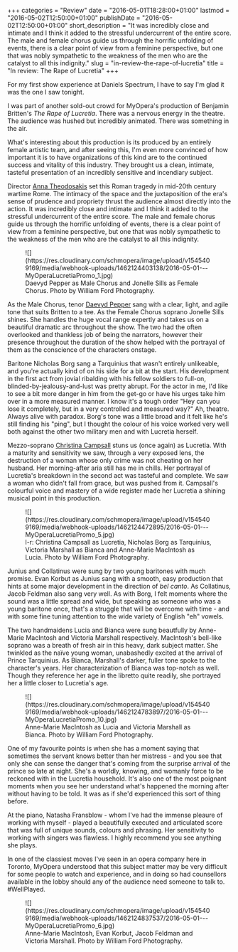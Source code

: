 +++
categories = "Review"
date = "2016-05-01T18:28:00+01:00"
lastmod = "2016-05-02T12:50:00+01:00"
publishDate = "2016-05-02T12:50:00+01:00"
short_description = "It was incredibly close and intimate and I think it added to the stressful undercurrent of the entire score. The male and female chorus guide us through the horrific unfolding of events, there is a clear point of view from a feminine perspective, but one that was nobly sympathetic to the weakness of the men who are the catalyst to all this indignity."
slug = "in-review-the-rape-of-lucretia"
title = "In review: The Rape of Lucretia"
+++

For my first show experience at Daniels Spectrum, I have to say I'm glad it was the one I saw tonight.

I was part of another sold-out crowd for MyOpera's production of Benjamin Britten's *The Rape of Lucretia*. There was a nervous energy in the theatre. The audience was hushed but incredibly animated. There was something in the air.

What's interesting about this production is its produced by an entirely female artistic team, and after seeing this, I'm even more convinced of how important it is to have organizations of this kind are to the continued success and vitality of this industry. They brought us a clean, intimate, tasteful presentation of an incredibly sensitive and incendiary subject.

Director [Anna Theodosakis](/anna-theodosakis-directing-the-rape-of-lucretia/) set this Roman tragedy in mid-20th century wartime Rome. The intimacy of the space and the juxtaposition of the era's sense of prudence and propriety thrust the audience almost directly into the action. It was incredibly close and intimate and I think it added to the stressful undercurrent of the entire score. The male and female chorus guide us through the horrific unfolding of events, there is a clear point of view from a feminine perspective, but one that was nobly sympathetic to the weakness of the men who are the catalyst to all this indignity.

<figure data-type="image">
![](https://res.cloudinary.com/schmopera/image/upload/v1545409169/media/webhook-uploads/1462124403138/2016-05-01---MyOperaLucretiaPromo_1.jpg)<figcaption>Daevyd Pepper as Male Chorus and Jonelle Sills as Female Chorus. Photo by William Ford Photography.</figcaption>
</figure>

As the Male Chorus, tenor [Daevyd Pepper](/scene/people/daevyd-pepper/) sang with a clear, light, and agile tone that suits Britten to a tee. As the Female Chorus soprano Jonelle Sills shines. She handles the huge vocal range expertly and takes us on a beautiful dramatic arc throughout the show. The two had the often overlooked and thankless job of being the narrators, however their presence throughout the duration of the show helped with the portrayal of them as the conscience of the characters onstage.

Baritone Nicholas Borg sang a Tarquinius that wasn't entirely unlikeable, and you're actually kind of on his side for a bit at the start. His development in the first act from jovial ribalding with his fellow soldiers to full-on, blinded-by-jealousy-and-lust was pretty abrupt. For the actor in me, I'd like to see a bit more danger in him from the get-go or have his urges take him over in a more measured manner. I know it's a tough order "Hey can you lose it completely, but in a very controlled and measured way?" Ah, theatre. Always alive with paradox. Borg's tone was a little broad and it felt like he's still finding his "ping", but I thought the colour of his voice worked very well both against the other two military men and with Lucretia herself.

Mezzo-soprano [Christina Campsall](/scene/people/christina-campsall/) stuns us (once again) as Lucretia. With a maturity and sensitivity we saw, through a very exposed lens, the destruction of a woman whose only crime was not cheating on her husband. Her morning-after aria still has me in chills. Her portrayal of Lucretia's breakdown in the second act was tasteful and complete. We saw a woman who didn't fall from grace, but was pushed from it. Campsall's colourful voice and mastery of a wide register made her Lucretia a shining musical point in this production. 

<figure data-type="image">
![](https://res.cloudinary.com/schmopera/image/upload/v1545409169/media/webhook-uploads/1462124472895/2016-05-01---MyOperaLucretiaPromo_5.jpg)
<figcaption>l-r: Christina Campsall as Lucretia, Nicholas Borg as Tarquinius, Victoria Marshall as Bianca and Anne-Marie MacIntosh as Lucia. Photo by William Ford Photography.</figcaption>
</figure>

Junius and Collatinus were sung by two young baritones with much promise. Evan Korbut as Junius sang with a smooth, easy production that hints at some major development in the direction of *bel canto*. As Collatinus, Jacob Feldman also sang very well. As with Borg, I felt moments where the sound was a little spread and wide, but speaking as someone who was a young baritone once, that's a struggle that will be overcome with time - and with some fine tuning attention to the wide variety of English "eh" vowels. 

The two handmaidens Lucia and Bianca were sung beautfully by Anne-Marie MacIntosh and Victoria Marshall respectively. MacIntosh's bell-like soprano was a breath of fresh air in this heavy, dark subject matter. She twinkled as the naïve young woman, unabashedly excited at the arrival of Prince Tarquinius. As Bianca, Marshall's darker, fuller tone spoke to the character's years. Her characterization of Bianca was top-notch as well. Though they reference her age in the libretto quite readily, she portrayed her a little closer to Lucretia's age. 

<figure data-type="image">
![](https://res.cloudinary.com/schmopera/image/upload/v1545409169/media/webhook-uploads/1462124783897/2016-05-01---MyOperaLucretiaPromo_10.jpg)<figcaption>Anne-Marie MacIntosh as Lucia and Victoria Marshall as Bianca. Photo by William Ford Photography.</figcaption>
</figure>

One of my favourite points is when she has a moment saying that sometimes the servant knows better than her mistress - and you see that only she can sense the danger that's coming from the surprise arrival of the prince so late at night. She's a worldly, knowing, and womanly force to be reckoned with in the Lucretia household. It's also one of the most poignant moments when you see her understand what's happened the morning after without having to be told. It was as if she'd experienced this sort of thing before. 

At the piano, Natasha Fransblow - whom I've had the immense pleaure of working with myself - played a beautifully executed and articulated score that was full of unique sounds, colours and phrasing. Her sensitivity to working with singers was flawless. I highly recommend you see anything she plays. 

In one of the classiest moves I've seen in an opera company here in Toronto, MyOpera understood that this subject matter may be very difficult for some people to watch and experience, and in doing so had counsellors available in the lobby should any of the audience need someone to talk to. #WellPlayed.

<figure data-type="image">
![](https://res.cloudinary.com/schmopera/image/upload/v1545409169/media/webhook-uploads/1462124837537/2016-05-01---MyOperaLucretiaPromo_6.jpg)
<figcaption>Anne-Marie MacIntosh, Evan Korbut, Jacob Feldman and Victoria Marshall. Photo by William Ford Photography.</figcaption>
</figure>
